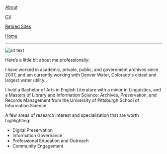 [About](https://adamspeirs.github.io/about.html)

[CV](https://adamspeirs.github.io/cv.html)

[Retired Sites](https://adamspeirs.github.io/retiredsites.html)

[Home](https://adamspeirs.github.io/)

---

![alt text](https://avatars3.githubusercontent.com/u/20523785?s=400&u=bcff1bfb30c3f103cf9f0ee29c4f8b720dbf5050&v=4.png)

Here’s a little bit about me professionally:

I have worked in academic, private, public, and government archives since 2007, and am currently working with Denver Water, Colorado's oldest and largest water utility.

I hold a Bachelor of Arts in English Literature with a minor in Linguistics, and a Masters of Library and Information Science: Archives, Preservation, and Records Management from the University of Pittsburgh School of Information Science.

A few areas of research interest and specialization that are worth highlighting:

* Digital Preservation
* Information Governance
* Professional Education and Outreach
* Community Engagement
